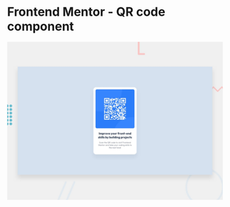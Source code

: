 # Frontend Mentor - QR code component

![Design preview for the QR code component coding challenge](./preview.jpg)

